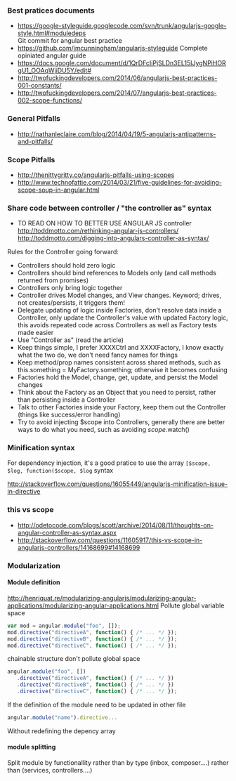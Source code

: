### Best pratices documents 
* https://google-styleguide.googlecode.com/svn/trunk/angularjs-google-style.html#moduledeps    
Git commit for angular best practice
* https://github.com/jmcunningham/angularjs-styleguide Complete opiniated angular guide
* https://docs.google.com/document/d/1QrDFcIiPjSLDn3EL15IJygNPiHORgU1_OOAqWjiDU5Y/edit#
* http://twofuckingdevelopers.com/2014/06/angularjs-best-practices-001-constants/
* http://twofuckingdevelopers.com/2014/07/angularjs-best-practices-002-scope-functions/
### General Pitfalls

* http://nathanleclaire.com/blog/2014/04/19/5-angularjs-antipatterns-and-pitfalls/

### Scope Pitfalls 

* http://thenittygritty.co/angularjs-pitfalls-using-scopes
* http://www.technofattie.com/2014/03/21/five-guidelines-for-avoiding-scope-soup-in-angular.html

### Share code between controller / "the controller as" syntax 
* TO READ ON HOW TO BETTER USE ANGULAR JS controller    
http://toddmotto.com/rethinking-angular-js-controllers/
http://toddmotto.com/digging-into-angulars-controller-as-syntax/

Rules for the Controller going forward:

* Controllers should hold zero logic
* Controllers should bind references to Models only (and call methods returned from promises)
* Controllers only bring logic together
* Controller drives Model changes, and View changes. Keyword; drives, not creates/persists, it triggers them!
* Delegate updating of logic inside Factories, don't resolve data inside a Controller, only update the Controller's value with updated Factory logic, this avoids repeated code across Controllers as well as Factory tests made easier
* Use "Controller as" (read the article)
* Keep things simple, I prefer XXXXCtrl and XXXXFactory, I know exactly what the two do, we don't need fancy names for things
* Keep method/prop names consistent across shared methods, such as this.something = MyFactory.something; otherwise it becomes confusing
* Factories hold the Model, change, get, update, and persist the Model changes
* Think about the Factory as an Object that you need to persist, rather than persisting inside a Controller
* Talk to other Factories inside your Factory, keep them out the Controller (things like success/error handling)
* Try to avoid injecting $scope into Controllers, generally there are better ways to do what you need, such as avoiding $scope.$watch()

### Minification syntax 

For dependency injection, it's a good pratice to use the array `[$scope, $log, function($scope, $log` syntax

http://stackoverflow.com/questions/16055449/angularjs-minification-issue-in-directive

### this vs scope 
* http://odetocode.com/blogs/scott/archive/2014/08/11/thoughts-on-angular-controller-as-syntax.aspx
* http://stackoverflow.com/questions/11605917/this-vs-scope-in-angularjs-controllers/14168699#14168699

### Modularization 

#### Module definition 

http://henriquat.re/modularizing-angularjs/modularizing-angular-applications/modularizing-angular-applications.html
Pollute global variable space
```` js
var mod = angular.module("foo", []);
mod.directive("directiveA", function() { /* ... */ });
mod.directive("directiveB", function() { /* ... */ });
mod.directive("directiveC", function() { /* ... */ });
````
chainable structure don't pollute global space
```` js
angular.module("foo", [])
   .directive("directiveA", function() { /* ... */ })
   .directive("directiveB", function() { /* ... */ })
   .directive("directiveC", function() { /* ... */ });
````

If the definition of the module need to be updated in other file 
```` js
angular.module("name").directive...
````
Without redefining the depency array 

#### module splitting 

Split module by functionallity rather than by type (inbox, composer....) rather than (services, controllers....)